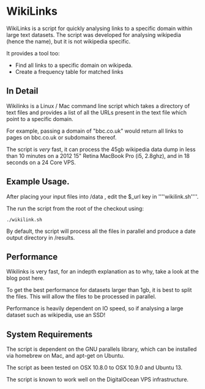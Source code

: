 # WikiLinks
WikiLinks is a script for quickly analysing links to a specific domain within large text datasets. The script was developed for analysing wikipedia (hence the name), but it is not wikipedia specific.

It provides a tool too:

* Find all links to a specific domain on wikipeda.
* Create a frequency table for matched links

## In Detail
Wikilinks is a Linux / Mac command line script which takes a directory of text files and provides a list of all the URLs present in the text file which point to a specific domain. 

For example, passing a domain of "bbc.co.uk" would return all links to pages on bbc.co.uk or subdomains thereof.

The script is _very_ fast, it can process the 45gb wikipedia data dump in less than 10 minutes on a 2012 15" Retina MacBook Pro (i5, 2.8ghz), and in 18 seconds on a 24 Core VPS.

## Example Usage.
After placing your input files into /data , edit the $_url key in ''''wikilink.sh''''.

The run the script from the root of the checkout using: 

    ./wikilink.sh

By default, the script will process all the files in parallel and produce a date output directory in /results.

## Performance
Wikilinks is very fast, for an indepth explanation as to why, take a look at the blog post here.

To get the best performance for datasets larger than 1gb, it is best to split the files. This will allow the files to be processed in parallel.

Performance is heavily dependent on IO speed, so if analysing a large dataset such as wikipedia, use an SSD!

## System Requirements
The script is dependent on the GNU parallels library, which can be installed via homebrew on Mac, and apt-get on Ubuntu. 

The script as been tested on OSX 10.8.0 to OSX 10.9.0 and Ubuntu 13.

The script is known to work well on the DigitalOcean VPS infrastructure.